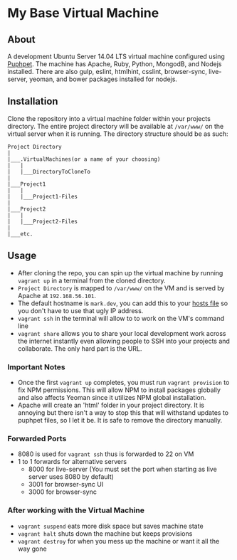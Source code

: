 # My Base Virtual Machine
## About
A development Ubuntu Server 14.04 LTS virtual machine configured using [Puphpet](https://puphpet.com). The machine has Apache, Ruby, Python, MongodB, and Nodejs installed. There are also gulp, eslint, htmlhint, csslint, browser-sync, live-server, yeoman, and bower packages installed for nodejs.

## Installation
Clone the repository into a virtual machine folder within your projects directory. The entire project directory will be available at `/var/www/` on the virtual server when it is running. The directory structure should be as such:
```
Project Directory
|
|___.VirtualMachines(or a name of your choosing)
|   |
|   |___DirectoryToCloneTo
|
|___Project1
|   |
|   |___Project1-Files
|
|___Project2
|   |
|   |___Project2-Files
|
|___etc.
```

## Usage
- After cloning the repo, you can spin up the virtual machine by running `vagrant up` in a terminal from the cloned directory.
- `Project Directory` is mapped to `/var/www/` on the VM and is served by Apache at `192.168.56.101`.
- The default hostname is `mark.dev`, you can add this to your [hosts file](https://en.wikipedia.org/wiki/Hosts_(file)) so you don't have to use that ugly IP address.
- `vagrant ssh` in the terminal will allow to to work on the VM's command line
- `vagrant share` allows you to share your local development work across the internet instantly even allowing people to SSH into your projects and collaborate. The only hard part is the URL.


### Important Notes
- Once the first `vagrant up` completes, you must run `vagrant provision` to fix NPM permissions. This will allow NPM to install packages globally and also affects Yeoman since it utilizes NPM global installation.
- Apache will create an 'html' folder in your project directory. It is annoying but there isn't a way to stop this that will withstand updates to puphpet files, so I let it be. It is safe to remove the directory manually.

### Forwarded Ports
* 8080 is used for `vagrant ssh` thus is forwarded to 22 on VM
* 1 to 1 forwards for alternative servers
  - 8000 for live-server (You must set the port when starting as live server uses 8080 by default)
  - 3001 for browser-sync UI
  - 3000 for browser-sync

### After working with the Virtual Machine
- `vagrant suspend` eats more disk space but saves machine state
- `vagrant halt` shuts down the machine but keeps provisions
- `vagrant destroy` for when you mess up the machine or want it all the way gone

